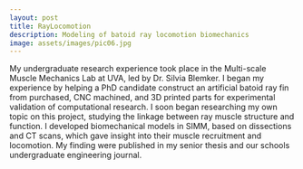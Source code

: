 ```yaml
---
layout: post
title: RayLocomotion
description: Modeling of batoid ray locomotion biomechanics
image: assets/images/pic06.jpg
---
```


My undergraduate research experience took place in the Multi-scale Muscle Mechanics Lab at UVA, led by Dr. Silvia Blemker. I began my experience by helping a PhD candidate construct an artificial batoid ray fin from purchased, CNC machined, and 3D printed parts for experimental validation of computational research. I soon began researching my own topic on this project, studying the linkage between ray muscle structure and function. I developed biomechanical models in SIMM, based on dissections and CT scans, which gave insight into their muscle recruitment and locomotion. My finding were published in my senior thesis and our schools undergraduate engineering journal.

